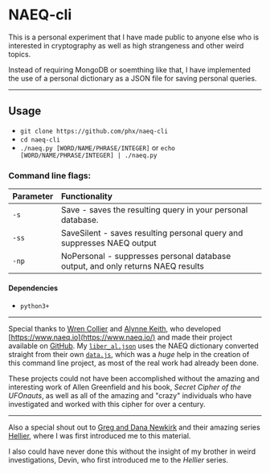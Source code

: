 # NAEQ-cli

This is a personal experiment that I have made public to anyone else who is interested in cryptography as well as high strangeness and other weird topics.

Instead of requiring MongoDB or soemthing like that, I have implemented the use of a personal dictionary as a JSON file for saving personal queries.

---

## Usage
- `git clone https://github.com/phx/naeq-cli`
- `cd naeq-cli`
- `./naeq.py [WORD/NAME/PHRASE/INTEGER]` or `echo [WORD/NAME/PHRASE/INTEGER] | ./naeq.py`

### Command line flags:

| Parameter | Functionality |
| :--- | :--- |
| `-s` | Save - saves the resulting query in your personal database. |
| `-ss` | SaveSilent - saves resulting personal query and suppresses NAEQ output |
| `-np` | NoPersonal - suppresses personal database output, and only returns NAEQ results |

#### Dependencies

- `python3+`

---

Special thanks to [Wren Collier](https://liminalroom.com/) and [Alynne Keith](https://offalynne.neocities.org/), who developed [https://www.naeq.io](https://www.naeq.io/)
and made their project available on [GitHub](https://github.com/misterapol/naeq).  My [`liber_al.json`](liber_al.json) uses the NAEQ dictionary converted straight from their own
[`data.js`](https://raw.githubusercontent.com/misterapol/naeq/master/data.js), which was a *huge* help in the creation of this command line project, as most of the real
work had already been done.

These projects could not have been accomplished without the amazing and interesting work of Allen Greenfield and his book, *Secret Cipher of the UFOnauts*, as well as all
of the amazing and "crazy" individuals who have investigated and worked with this cipher for over a century.

---

Also a special shout out to [Greg and Dana Newkirk](https://weirdhq.com/) and their amazing series [Hellier](https://www.hellier.tv/), where I was first introduced me to this material.

I also could have never done this without the insight of my brother in weird investigations, Devin, who first introduced me to the *Hellier* series.

